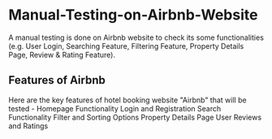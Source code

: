 # Manual-Testing-on-Airbnb-Website
A manual testing is done on Airbnb website to check its some functionalities (e.g. User Login, Searching Feature, Filtering Feature, Property Details Page, Review &amp; Rating Feature).

## Features of Airbnb
Here are the key features of hotel booking website "Airbnb" that will be tested -
Homepage Functionality
Login and Registration
Search Functionality
Filter and Sorting Options
Property Details Page
User Reviews and Ratings
